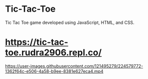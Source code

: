 # Tic-Tac-Toe
 Tic Tac Toe game developed using JavaScript, HTML, and CSS.
 # https://tic-tac-toe.rudra2906.repl.co/

https://user-images.githubusercontent.com/121495279/224579772-1362f64c-e506-4a58-b9ee-8381e627eca4.mp4
